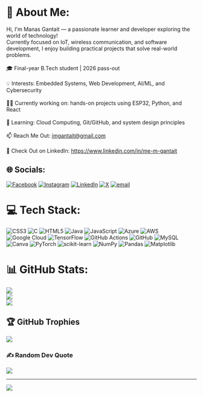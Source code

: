 # 💫 About Me:
Hi, I'm Manas Gantait — a passionate learner and developer exploring the world of technology!<br>Currently focused on IoT, wireless communication, and software development, I enjoy building practical projects that solve real-world problems.<br><br>🎓 Final-year B.Tech student | 2026 pass-out<br><br>💡 Interests: Embedded Systems, Web Development, AI/ML, and Cybersecurity<br><br>👨‍💻 Currently working on: hands-on projects using ESP32, Python, and React<br><br>🌱 Learning: Cloud Computing, Git/GitHub, and system design principles<br><br>📫 Reach Me Out: imgantait@gmail.com<br><br>👔 Check Out on LinkedIn: https://www.linkedin.com/in/me-m-gantait


## 🌐 Socials:
[![Facebook](https://img.shields.io/badge/Facebook-%231877F2.svg?logo=Facebook&logoColor=white)](https://facebook.com/manas.gantait.8) [![Instagram](https://img.shields.io/badge/Instagram-%23E4405F.svg?logo=Instagram&logoColor=white)](https://instagram.com/immanas__) [![LinkedIn](https://img.shields.io/badge/LinkedIn-%230077B5.svg?logo=linkedin&logoColor=white)](https://linkedin.com/in/me-m-gantait) [![X](https://img.shields.io/badge/X-black.svg?logo=X&logoColor=white)](https://x.com/memanas__) [![email](https://img.shields.io/badge/Email-D14836?logo=gmail&logoColor=white)](mailto:imgantait@gmail.com) 

# 💻 Tech Stack:
![CSS3](https://img.shields.io/badge/css3-%231572B6.svg?style=for-the-badge&logo=css3&logoColor=white) ![C](https://img.shields.io/badge/c-%2300599C.svg?style=for-the-badge&logo=c&logoColor=white) ![HTML5](https://img.shields.io/badge/html5-%23E34F26.svg?style=for-the-badge&logo=html5&logoColor=white) ![Java](https://img.shields.io/badge/java-%23ED8B00.svg?style=for-the-badge&logo=openjdk&logoColor=white) ![JavaScript](https://img.shields.io/badge/javascript-%23323330.svg?style=for-the-badge&logo=javascript&logoColor=%23F7DF1E) ![Azure](https://img.shields.io/badge/azure-%230072C6.svg?style=for-the-badge&logo=microsoftazure&logoColor=white) ![AWS](https://img.shields.io/badge/AWS-%23FF9900.svg?style=for-the-badge&logo=amazon-aws&logoColor=white) ![Google Cloud](https://img.shields.io/badge/GoogleCloud-%234285F4.svg?style=for-the-badge&logo=google-cloud&logoColor=white) ![TensorFlow](https://img.shields.io/badge/TensorFlow-%23FF6F00.svg?style=for-the-badge&logo=TensorFlow&logoColor=white) ![GitHub Actions](https://img.shields.io/badge/github%20actions-%232671E5.svg?style=for-the-badge&logo=githubactions&logoColor=white) ![GitHub](https://img.shields.io/badge/github-%23121011.svg?style=for-the-badge&logo=github&logoColor=white) ![MySQL](https://img.shields.io/badge/mysql-4479A1.svg?style=for-the-badge&logo=mysql&logoColor=white) ![Canva](https://img.shields.io/badge/Canva-%2300C4CC.svg?style=for-the-badge&logo=Canva&logoColor=white) ![PyTorch](https://img.shields.io/badge/PyTorch-%23EE4C2C.svg?style=for-the-badge&logo=PyTorch&logoColor=white) ![scikit-learn](https://img.shields.io/badge/scikit--learn-%23F7931E.svg?style=for-the-badge&logo=scikit-learn&logoColor=white) ![NumPy](https://img.shields.io/badge/numpy-%23013243.svg?style=for-the-badge&logo=numpy&logoColor=white) ![Pandas](https://img.shields.io/badge/pandas-%23150458.svg?style=for-the-badge&logo=pandas&logoColor=white) ![Matplotlib](https://img.shields.io/badge/Matplotlib-%23ffffff.svg?style=for-the-badge&logo=Matplotlib&logoColor=black)
# 📊 GitHub Stats:
![](https://github-readme-stats.vercel.app/api?username=immanas&theme=shadow_red&hide_border=false&include_all_commits=false&count_private=false)<br/>
![](https://nirzak-streak-stats.vercel.app/?user=immanas&theme=shadow_red&hide_border=false)<br/>
![](https://github-readme-stats.vercel.app/api/top-langs/?username=immanas&theme=shadow_red&hide_border=false&include_all_commits=false&count_private=false&layout=compact)

## 🏆 GitHub Trophies
![](https://github-profile-trophy.vercel.app/?username=immanas&theme=radical&no-frame=false&no-bg=true&margin-w=4)

### ✍️ Random Dev Quote
![](https://quotes-github-readme.vercel.app/api?type=horizontal&theme=radical)

---
[![](https://visitcount.itsvg.in/api?id=immanas&icon=0&color=0)](https://visitcount.itsvg.in)

<!-- Proudly created with GPRM ( https://gprm.itsvg.in ) -->
